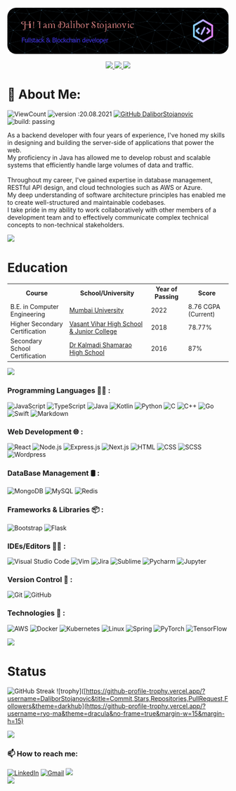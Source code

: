 [![bg][banner]][website]

<p id="socialIcons" align="center">
    <a href="https://linkedin.com/in/ahsankhan26" alt="LinkedIn">
        <img src="https://img.shields.io/badge/-LinkedIn-blue?style=flat-square&logo=linkedin" />
    </a>
    <a href="https://hackerrank.com/ahsankhan26" alt="HackerRank">
        <img src="https://img.shields.io/badge/-HackerRank-3a424f?style=flat-square&logo=hackerrank" />
    </a>
    <a href="https://stackoverflow.com/users/13870209/ahsan-khan" alt="StackOverflow">
        <img src="https://img.shields.io/badge/-StackOverflow-FE7A16?style=flat-square&logo=stack-overflow&logoColor=white" />
    </a>
</p>

# 💫 About Me:

<!-- ![](https://komarev.com/ghpvc/?username=DaliborStojanovic&color=447ff7&label=Visitor+count) -->

![ViewCount](https://views.whatilearened.today/views/github/DaliborStojanovic/views.svg)
![version :20.08.2021](https://img.shields.io/badge/version-20.08.2021-informational)
[![GitHub DaliborStojanovic](https://img.shields.io/github/followers/DaliborStojanovic?label=follow&style=social)](https://github.com/DaliborStojanovic)
![build: passing](https://img.shields.io/badge/build-passing-success)

As a backend developer with four years of experience, I've honed my skills in designing and building the server-side of applications that power the web. <br>My proficiency in Java has allowed me to develop robust and scalable systems that efficiently handle large volumes of data and traffic.<br><br>Throughout my career, I've gained expertise in database management, RESTful API design, and cloud technologies such as AWS or Azure.<br>My deep understanding of software architecture principles has enabled me to create well-structured and maintainable codebases.<br>I take pride in my ability to work collaboratively with other members of a development team and to effectively communicate complex technical concepts to non-technical stakeholders.<br>

<img src="https://user-images.githubusercontent.com/73097560/115834477-dbab4500-a447-11eb-908a-139a6edaec5c.gif">

# Education

<table>
  <tr>
    <th>Course</th>
    <th>School/University</th>
    <th>Year of Passing</th>
    <th>Score</th>
  </tr>
  <tr>
    <td>B.E. in Computer Engineering</td>
    <td><a href="https://mu.ac.in/">Mumbai University</a></td>
    <td>2022</td>
    <td>8.76 CGPA (Current)</td>
  </tr>
  <tr>
    <td>Higher Secondary Certification</td>
    <td><a href="http://vvhs.edu.in/">Vasant Vihar High School & Junior College</a></td>
    <td>2018</td>
    <td>78.77%</td>
  </tr>
  <tr>
    <td>Secondary School Certification</td>
    <td><a href="https://kaveri.edu.in/khsg/">Dr Kalmadi Shamarao High School</a></td>
    <td>2016</td>
    <td>87%</td>
  </tr>
 </table>

<img src="https://user-images.githubusercontent.com/73097560/115834477-dbab4500-a447-11eb-908a-139a6edaec5c.gif">

### Programming Languages 👨‍💻 :
![JavaScript](https://img.shields.io/badge/-JavaScript-000?&logo=JavaScript)
![TypeScript](https://img.shields.io/badge/-TypeScript-000?&logo=TypeScript)
![Java](https://img.shields.io/badge/Java-000?style=flat&logo=CoffeeScript&logoColor=1572B6)
![Kotlin](https://img.shields.io/badge/Kotlin-000?style=flat&logo=Kotlin&logoColor=white)
![Python](https://img.shields.io/badge/-Python-000?&logo=Python)
![C](https://img.shields.io/badge/-C-000?&logo=C)
![C++](https://img.shields.io/badge/-C++-000?&logo=c%2b%2b&logoColor=00599C)
![Go](https://img.shields.io/badge/-Go-000?&logo=go&logoColor=00599C)
![Swift](https://img.shields.io/badge/-Swift-000?&logo=Swift)
![Markdown](https://img.shields.io/badge/-Markdown-000?style=flat&logo=markdown)

### Web Development 🌐 :
![React](https://img.shields.io/badge/-React-000?&logo=React)
![Node.js](https://img.shields.io/badge/-Node.js-000?&logo=node.js)
![Express.js](https://img.shields.io/badge/-Express.js-000?&logo=express)
![Next.js](https://img.shields.io/badge/-Next.js-000?style=flat&logo=next.js)
![HTML](https://img.shields.io/badge/-HTML-000?style=flat&logo=HTML5)
![CSS](https://img.shields.io/badge/-CSS-000?style=flat&logo=CSS3&logoColor=1572B6)
![SCSS](https://img.shields.io/badge/-SCSS-000?style=flat&logo=Sass&logoColor=1572B6)
![Wordpress](https://img.shields.io/badge/Wordpress-000?style=flat&logo=wordpress)

### DataBase Management 🛢 :
![MongoDB](https://img.shields.io/badge/-MongoDB-000?style=flat&logo=mongodb)
![MySQL](https://img.shields.io/badge/-MYSQL-000?&logo=MySQL)
![Redis](https://img.shields.io/badge/-Redis-000?&logo=Redis)

### Frameworks & Libraries 📦 :
![Bootstrap](https://img.shields.io/badge/-Bootstrap-000?style=flat&logo=bootstrap&logoColor=563D7C)
![Flask](https://img.shields.io/badge/-Flask-000?style=flat&logo=flask&logoColor=563D7C)

### IDEs/Editors 👨‍🔧 :
![Visual Studio Code](https://img.shields.io/badge/-Visual%20Studio%20Code-000?style=flat&logo=visual-studio-code&logoColor=007ACC)
![Vim](https://img.shields.io/badge/Vim-000?style=flat&logo=vim)
![Jira](https://img.shields.io/badge/Jira-000?style=flat&logo=Jira)
![Sublime](https://img.shields.io/badge/SublimeText-000?style=flat&logo=sublime-text)
![Pycharm](https://img.shields.io/badge/Pycharm-000?style=flat&logo=pycharm)
![Jupyter](https://img.shields.io/badge/Jupyter-000?style=flat&logo=jupyter)

### Version Control 🔧 :
![Git](https://img.shields.io/badge/-Git-000?style=flat&logo=git)
![GitHub](https://img.shields.io/badge/-GitHub-000?style=flat&logo=github)

### Technologies 🧰 :
![AWS](https://img.shields.io/badge/-AWS-000?&logo=Amazon-AWS&logoColor=F90)
![Docker](https://img.shields.io/badge/-Docker-000?&logo=Docker)
![Kubernetes](https://img.shields.io/badge/-Kubernetes-000?&logo=Kubernetes)
![Linux](https://img.shields.io/badge/-Linux-000?&logo=Linux)
![Spring](https://img.shields.io/badge/-Spring-000?&logo=Spring)
![PyTorch](https://img.shields.io/badge/-PyTorch-000?&logo=PyTorch)
![TensorFlow](https://img.shields.io/badge/-TensorFlow-000?&logo=TensorFlow)

<img src="https://user-images.githubusercontent.com/73097560/115834477-dbab4500-a447-11eb-908a-139a6edaec5c.gif">

# Status

![GitHub Streak](https://github-readme-streak-stats.herokuapp.com/?user=DaliborStojanovic&theme=algolia)
![trophy]([https://github-profile-trophy.vercel.app/?username=DaliborStojanovic&title=Commit,Stars,Repositories,PullRequest,Followers&theme=darkhub](https://github-profile-trophy.vercel.app/?username=ryo-ma&theme=dracula&no-frame=true&margin-w=15&margin-h=15)

<img src="https://user-images.githubusercontent.com/73097560/115834477-dbab4500-a447-11eb-908a-139a6edaec5c.gif">

### 📫 How to reach me:

<div>
<a href="https://www.linkedin.com/in/milblue789/"><img alt="LinkedIn" src="https://img.shields.io/badge/linkedin%20-%230077B5.svg?&style=flat&logo=linkedin&logoColor=white"/></a>
<a href="mailto:milblue789@gmail.com"><img alt="Gmail" src="https://img.shields.io/badge/Gmail-D14836?style=flat&logo=gmail&logoColor=white" /></a>
<a href="https://instagram.com/milblue789"><img src="https://img.shields.io/badge/-Instagram_-E4405F?style=flat&logo=Instagram&logoColor=white"/></a>
<div>

<img src="https://user-images.githubusercontent.com/73097560/115834477-dbab4500-a447-11eb-908a-139a6edaec5c.gif">

[banner]: https://raw.githubusercontent.com/DaliborStojanovic/DaliborStojanovic/master/asset/github-header-image.png
[website]: https://ahsankhan.me
[github]: https://github.com/ahsankhan26
[linkedin]: https://linkedin.com/in/ahsankhan26
[hackerrank]: https://hackerrank.com/ahsankhan26
[instagram]: https://instagram.com/ahsankhan26
[stackoverflow]: https://stackoverflow.com/users/13870209/ahsan-khan
